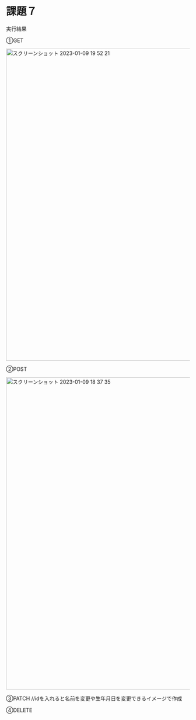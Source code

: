 # 課題７ 

実行結果

①GET

<img width="854" alt="スクリーンショット 2023-01-09 19 52 21" src="https://user-images.githubusercontent.com/120763272/211291864-2b60d8ae-80cf-4973-8088-4ceb5195bb77.png">


②POST

<img width="854" alt="スクリーンショット 2023-01-09 18 37 35" src="https://user-images.githubusercontent.com/120763272/211278583-c27df977-5790-4c1c-bde0-6d7e9ee2187e.png">


③PATCH
//idを入れると名前を変更や生年月日を変更できるイメージで作成



④DELETE



